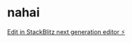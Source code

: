 # nahai

[Edit in StackBlitz next generation editor ⚡️](https://stackblitz.com/~/github.com/Naha1981/nahai)